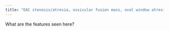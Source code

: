 ```yaml
---
title: "EAC stenosis/atresia, ossicular fusion mass, oval window atresia (congenital EAC/Middle ear malformation)"
---
```

What are the features seen here?

